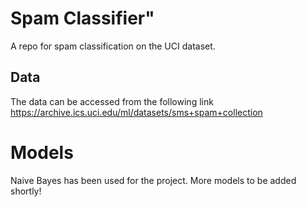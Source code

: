 # Spam Classifier" 
A repo for spam classification on the UCI dataset.

## Data
The data can be accessed from the following link
https://archive.ics.uci.edu/ml/datasets/sms+spam+collection

# Models
Naive Bayes has been used for the project. More models to be added shortly!

